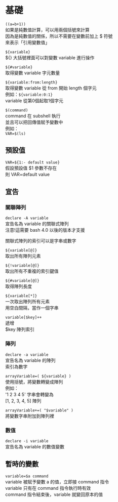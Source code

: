 # 基礎

`((a=b+1))`  
如果是純數值計算，可以用兩個括號來計算  
因為是純數值的關係，所以不需要在變數前加上 $ 符號  
來表示「引用變數值」

`${variable}`  
${} 大括號裡面可以對變數 variable 進行操作

`${#variable}`  
取得變數 variable 字元數量

`${variable:from:length}`  
取得變數 variable 從 from 開始 length 個字元  
例如：`${variable:0:1}`  
variable 從第0個起取1個字元

`$(command)`  
command 在 subshell 執行  
並且可以把回傳值賦予變數中  
例如：  
`VAR=$(ls)`

## 預設值

`VAR=${1:- default value}`  
假設預設值 $1 參數不存在  
則 VAR=default value

## 宣告

### 關聯陣列

`declare -A variable`  
宣告名為 variable 的關聯式陣列  
注意!這需要 bash 4.0 以後的版本才支援

關聯式陣列的索引可以是字串或數字

`${variable[@]}`  
取出所有陣列元素

`${!variable[@]}`  
取出所有不重複的索引鍵值

`${#variable[@]}`  
取得陣列長度

`${variable[*]}`  
一次取出陣列所有元素  
用空白間隔，當作一個字串

`variable[$key]++`  
遞增  
$key 陣列索引

### 陣列

`declare -a variable`  
宣告名為 variable 的陣列  
索引為數字

`arrayVariable=( ${variable} )`  
使用括號，將變數轉變成陣列  
例如：  
'1 2 3 4 5' 字串會轉變為  
\[1, 2, 3, 4, 5\] 陣列

`arrayVariable+=( "$variable" )`   
將變數字串附加到陣列裡

### 數值

`declare -i variable`  
宣告名為 variable 的數值變數

## 暫時的變數

`variable=$a command`  
variable 被賦予變數 a 的值，立即接 command 指令  
variable 只有在 command 指令執行時有效  
command 指令結束後，variable 就變回原本的值

